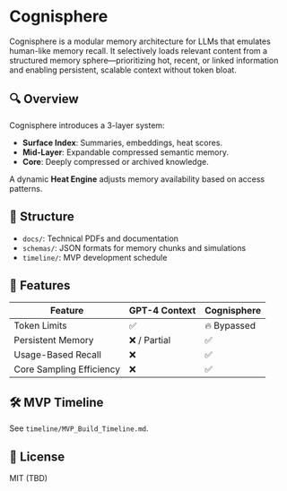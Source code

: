 # Cognisphere

Cognisphere is a modular memory architecture for LLMs that emulates human-like memory recall. It selectively loads relevant content from a structured memory sphere—prioritizing hot, recent, or linked information and enabling persistent, scalable context without token bloat.

## 🔍 Overview

Cognisphere introduces a 3-layer system:
- **Surface Index**: Summaries, embeddings, heat scores.
- **Mid-Layer**: Expandable compressed semantic memory.
- **Core**: Deeply compressed or archived knowledge.

A dynamic **Heat Engine** adjusts memory availability based on access patterns.

## 📁 Structure

- `docs/`: Technical PDFs and documentation
- `schemas/`: JSON formats for memory chunks and simulations
- `timeline/`: MVP development schedule

## 🧪 Features

| Feature                  | GPT-4 Context | Cognisphere |
|--------------------------|---------------|-------------|
| Token Limits             | ✅            | 🔥 Bypassed |
| Persistent Memory        | ❌ / Partial  | ✅          |
| Usage-Based Recall       | ❌            | ✅          |
| Core Sampling Efficiency | ❌            | ✅          |

## 🛠️ MVP Timeline

See `timeline/MVP_Build_Timeline.md`.

## 🔐 License

MIT (TBD)
